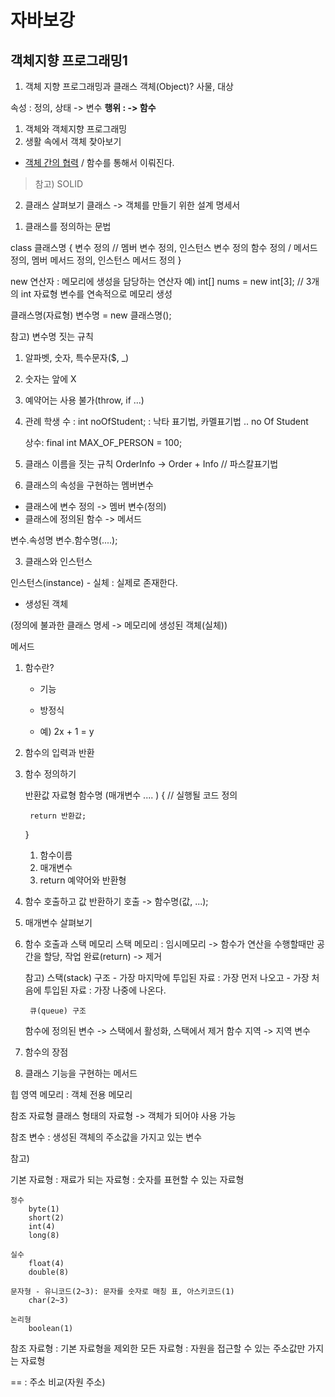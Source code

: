 # 자바보강

## 객체지향 프로그래밍1

1. 객체 지향 프로그래밍과 클래스
객체(Object)? 사물, 대상 

속성  : 정의, 상태  -> 변수
**행위 :  -> 함수**

1) 객체와 객체지향 프로그래밍
2) 생활 속에서 객체 찾아보기
 - <u>객체 간의 협력</u> / 함수를 통해서 이뤄진다.
	
> 참고) SOLID 
	
2. 클래스 살펴보기
클래스 -> 객체를 만들기 위한 설계 명세서 

1) 클래스를 정의하는 문법

class 클래스명 {
	변수 정의  // 멤버 변수 정의, 인스턴스 변수 정의 
	함수 정의  / 메서드 정의, 멤버 메서드 정의, 인스턴스 메서드 정의 
}


new 연산자 : 메모리에 생성을 담당하는 연산자
	예) int[] nums = new int[3]; // 3개의 int 자료형 변수를 연속적으로 메모리 생성


클래스명(자료형) 변수명 = new 클래스명(); 

참고) 변수명 짓는 규칙 
1) 알파벳, 숫자, 특수문자($, _)
2) 숫자는 앞에 X
3) 예약어는 사용 불가(throw, if ...)
4) 관례 
	학생 수  :  int noOfStudent;  : 낙타 표기법, 카멜표기법 ..
				no  Of   Student
	
	상수:  final int MAX_OF_PERSON = 100;

2) 클래스 이름을 짓는 규칙
	OrderInfo -> Order + Info // 파스칼표기법

3) 클래스의 속성을 구현하는 멤버변수
- 클래스에 변수 정의 -> 멤버 변수(정의)
- 클래스에 정의된 함수 -> 메서드

변수.속성명
변수.함수명(....);

3. 클래스와 인스턴스

인스턴스(instance) - 실체 : 실제로 존재한다.
- 생성된 객체 

(정의에 불과한 클래스 명세 -> 메모리에 생성된 객체(실체))


메서드
1. 함수란?
	- 기능
	
	- 방정식 
	- 예) 2x + 1 = y
	
2. 함수의 입력과 반환
3. 함수 정의하기
	
	반환값 자료형  함수명 (매개변수 ....  ) {
		// 실행될 코드 정의 
		
		return 반환값;
	}

	1) 함수이름
	2) 매개변수
	3) return 예약어와 반환형
4. 함수 호출하고 값 반환하기
	호출 -> 함수명(값, ...); 
	
5. 매개변수 살펴보기
6. 함수 호출과 스택 메모리
	스택 메모리 : 임시메모리 
		-> 함수가 연산을 수행할때만 공간을 할당, 작업 완료(return) -> 제거
	
	참고)
		스택(stack) 구조 
			- 가장 마지막에 투입된 자료 : 가장 먼저 나오고
			- 가장 처음에 투입된 자료 : 가장 나중에 나온다.
			
		큐(queue) 구조
	
	
	함수에 정의된 변수 -> 스택에서 활성화, 스택에서 제거 
	함수 지역 -> 지역 변수 
	
7. 함수의 장점
8. 클래스 기능을 구현하는 메서드

힙 영역 메모리 : 객체 전용 메모리

참조 자료형 
	클래스 형태의 자료형 -> 객체가 되어야 사용 가능 
	
참조 변수 : 생성된 객체의 주소값을 가지고 있는 변수




참고)

기본 자료형 : 재료가 되는 자료형
	: 숫자를 표현할 수 있는 자료형
	
	정수
		byte(1)
		short(2)
		int(4)
		long(8)
		
	실수
		float(4)
		double(8)
		
	문자형 - 유니코드(2~3): 문자를 숫자로 매칭 표, 아스키코드(1)
		char(2~3) 
		
	논리형
		boolean(1)

참조 자료형 
	: 기본 자료형을 제외한 모든 자료형
	: 자원을 접근할 수 있는 주소값만 가지는 자료형
	
	
== : 주소 비교(자원 주소)
